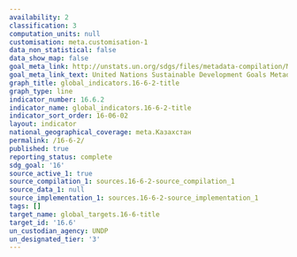 ```yaml
---
availability: 2
classification: 3
computation_units: null
customisation: meta.customisation-1
data_non_statistical: false
data_show_map: false
goal_meta_link: http://unstats.un.org/sdgs/files/metadata-compilation/Metadata-Goal-16.pdf
goal_meta_link_text: United Nations Sustainable Development Goals Metadata (pdf 1361kB)
graph_title: global_indicators.16-6-2-title
graph_type: line
indicator_number: 16.6.2
indicator_name: global_indicators.16-6-2-title
indicator_sort_order: 16-06-02
layout: indicator
national_geographical_coverage: meta.Казахстан
permalink: /16-6-2/
published: true
reporting_status: complete
sdg_goal: '16'
source_active_1: true
source_compilation_1: sources.16-6-2-source_compilation_1
source_data_1: null
source_implementation_1: sources.16-6-2-source_implementation_1
tags: []
target_name: global_targets.16-6-title
target_id: '16.6'
un_custodian_agency: UNDP
un_designated_tier: '3'
---
```

